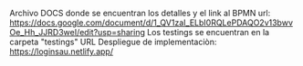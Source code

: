 Archivo DOCS donde se encuentran los detalles y el link al BPMN
url: https://docs.google.com/document/d/1_QV1zaI_ELbI0RQLePDAQO2v13bwvOe_Hh_JJRD3weI/edit?usp=sharing
Los testings se encuentran en la carpeta "testings"
URL Despliegue de implementaciòn: https://loginsau.netlify.app/
